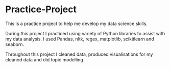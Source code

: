 # Practice-Project

This is a practice project to help me develop my data science skills.

During this project I practiced using variety of Python libraries to assist with my data analysis. I used Pandas, nltk, regex, matplotlib, scikitlearn and seaborn.

Throughout this project I cleaned data, produced visualisations for my cleaned data and did topic modelling.
